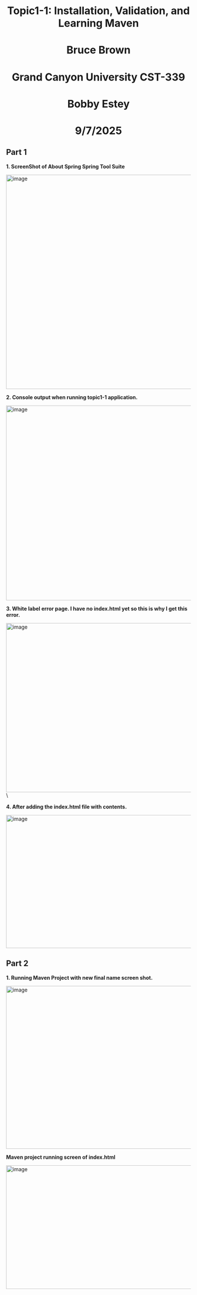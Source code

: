 <div style="text-align:center;">
  <h1>Topic1-1: Installation, Validation, and Learning Maven</h1> 
<h1>Bruce Brown</h1> 
<h1>Grand Canyon University CST-339<h1>
<h1>Bobby Estey</h1>
<h1>9/7/2025</h1>
</div>


## Part 1
<p><b>1. ScreenShot of About Spring Spring Tool Suite</b></p>
<img width="853" height="584" alt="image" src="https://github.com/user-attachments/assets/629541e6-ec5a-45b7-8068-b2cc75010029" />

<p><b>2. Console output when running topic1-1 application.</b></p>
<img width="975" height="531" alt="image" src="https://github.com/user-attachments/assets/8e23b034-0cfc-4922-af7d-456b7208e183" />

<p><b>3. White label error page. I have no index.html yet so this is why I get this error.</b></p>
<img width="914" height="461" alt="image" src="https://github.com/user-attachments/assets/5b670e2c-a0e5-43c6-a2ed-91c0a3bc6cee" />\

<p><b>4. After adding the index.html file with contents.</b></p>
<img width="975" height="363" alt="image" src="https://github.com/user-attachments/assets/49c8da52-c3ae-4242-a71f-35a2a77e1f41" />

## Part 2
<p><b>1. Running Maven Project with new final name screen shot.</b></p>
<img width="975" height="444" alt="image" src="https://github.com/user-attachments/assets/3a2f8063-c6f9-4046-b70c-ab3956448a1b" />

<p><b>Maven project running screen of index.html</b></p>
<img width="975" height="337" alt="image" src="https://github.com/user-attachments/assets/3be4db6a-4d1f-4026-9241-4d170383e91e" />

